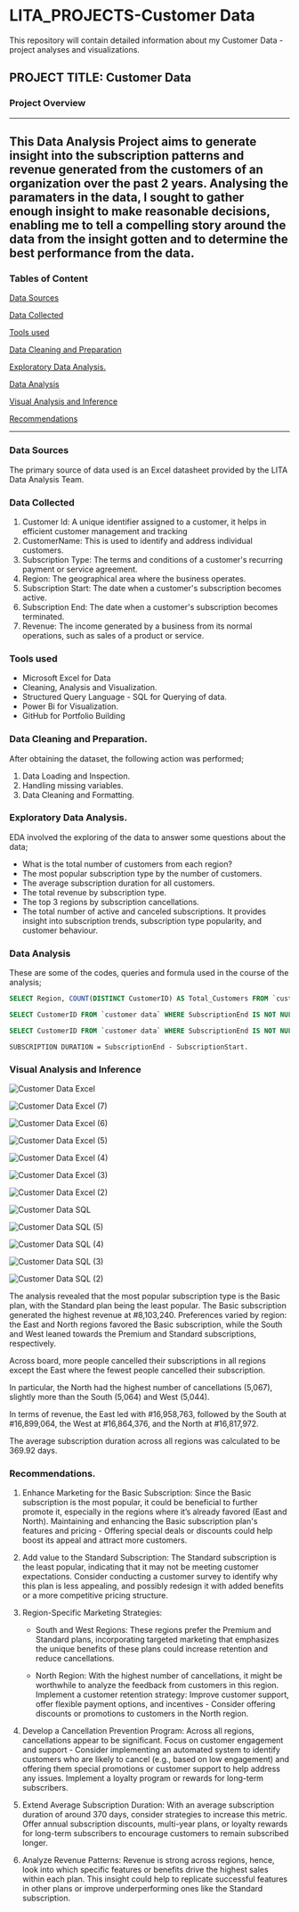 # LITA_PROJECTS-Customer Data

This repository will contain detailed information about my Customer Data -project analyses and visualizations.

## PROJECT TITLE: Customer Data

### Project Overview 
---
This Data Analysis Project aims to generate insight into the subscription patterns and revenue generated from the customers of an organization over the past 2 years. Analysing the paramaters in the data, I sought to gather enough insight to make reasonable decisions, enabling me to tell a compelling story around the data from the insight gotten and to determine the best performance from the data.
---
### Tables of Content
[Data Sources](#Data-Sources)

[Data Collected](#Data-Collected)

[Tools used](#Tools-used)

[Data Cleaning and Preparation](Data-Cleaning-and-Preparation)

[Exploratory Data Analysis.](Exploratory-Data-Analysis.)

[Data Analysis](Data-Analysis-Visual-Analysis-and-Inference)

[Visual Analysis and Inference](Visual-Analysis-and-Inference)

[Recommendations](Recommendations)

---

### Data Sources

The primary source of data used is an Excel datasheet provided by the LITA Data Analysis Team.

### Data Collected 

1. Customer Id: A unique identifier assigned to a customer, it helps in efficient customer management and tracking
2. CustomerName: This is used to identify and address individual customers.
3. Subscription Type: The terms and conditions of a customer's recurring payment or service agreement.
4. Region: The geographical area where the business operates.
5. Subscription Start: The date when a customer's subscription becomes active.
6. Subscription End:  The date when a customer's subscription becomes terminated.
7. Revenue: The income generated by a business from its normal operations, such as sales of a product or service.

### Tools used
- Microsoft Excel for Data
-  Cleaning, Analysis and Visualization.
- Structured Query Language - SQL for Querying of data.
- Power Bi for Visualization.
- GitHub for Portfolio Building

### Data Cleaning and Preparation.
After obtaining the dataset, the following action was performed;
1. Data Loading and Inspection.
2. Handling missing variables.
3. Data Cleaning and Formatting.

### Exploratory Data Analysis.
EDA involved the exploring of the data to answer some questions about the data;
- What is the total number of customers from each region?
- The most popular subscription type by the number of customers.
- The average subscription duration for all customers.
- The total revenue by subscription type.
- The top 3 regions by subscription cancellations.
- The total number of active and canceled subscriptions.
It provides insight into subscription trends, subscription type popularity, and customer behaviour.

### Data Analysis
These are some of the codes, queries and formula used in the course of the analysis;

```SQL
SELECT Region, COUNT(DISTINCT CustomerID) AS Total_Customers FROM `customer data` GROUP BY Region; 

SELECT CustomerID FROM `customer data` WHERE SubscriptionEnd IS NOT NULL AND DATEDIFF(SubscriptionEnd,SubscriptionStart) <= 180; 

SELECT CustomerID FROM `customer data` WHERE SubscriptionEnd IS NOT NULL AND DATEDIFF(SubscriptionEnd,SubscriptionStart) > 365;

```

```EXCEL
SUBSCRIPTION DURATION = SubscriptionEnd - SubscriptionStart.

```

### Visual Analysis and Inference


![Customer Data Excel](https://github.com/user-attachments/assets/830e2159-1f68-4cdb-b3b6-bedf05b91810)


![Customer Data Excel (7)](https://github.com/user-attachments/assets/ac3d784a-4cd3-4bc5-bc2c-30be004ae889)


![Customer Data Excel (6)](https://github.com/user-attachments/assets/61578f35-b222-47b9-818e-adbe6026d9e0)


![Customer Data Excel (5)](https://github.com/user-attachments/assets/3a1e1e3c-cb9b-4ebe-8ba9-85b8640e962f)


![Customer Data Excel (4)](https://github.com/user-attachments/assets/db0b6ba6-aca4-4da5-9eba-a7e8140fe7a1)


![Customer Data Excel (3)](https://github.com/user-attachments/assets/e6c778a6-1728-4fef-ad4d-903beae09124)


![Customer Data Excel (2)](https://github.com/user-attachments/assets/4511eb4b-ce34-455f-a970-a5a73f91562b)


![Customer Data SQL](https://github.com/user-attachments/assets/1ead5cad-01f3-4519-88fe-45ba9efe7b9f)


![Customer Data SQL (5)](https://github.com/user-attachments/assets/3092bfa5-e9ea-4a89-ad5f-9d3c6c4c052a)


![Customer Data SQL (4)](https://github.com/user-attachments/assets/922f4086-d51e-4866-bdb5-bd92e5efcf77)


![Customer Data SQL (3)](https://github.com/user-attachments/assets/dc9bae40-9ca3-4d31-98fe-fc43d71226dc)


![Customer Data SQL (2)](https://github.com/user-attachments/assets/07513478-4a37-4e0b-ba45-d423fd667303)


The analysis revealed that the most popular subscription type is the Basic plan, with the Standard plan being the least popular. 
The Basic subscription generated the highest revenue at #8,103,240. 
Preferences varied by region: the East and North regions favored the Basic subscription, 
while the South and West leaned towards the Premium and Standard subscriptions, respectively.

Across board, more people cancelled 
their subscriptions in all regions except the East where the fewest 
people cancelled their subscription.

In particular, the North had the highest number of cancellations (5,067), slightly more than the South (5,064) and West (5,044).

In terms of revenue, the East led with #16,958,763, followed by the South at #16,899,064, the West at #16,864,376, and the North at #16,817,972.

The average subscription duration across all regions was calculated to be 369.92 days. 


### Recommendations.

1. Enhance Marketing for the Basic Subscription: Since the Basic subscription is the most popular, it could be beneficial to further promote it, especially in the regions where it’s already favored (East and North). Maintaining and enhancing the Basic subscription plan's features and pricing - Offering special deals or discounts could help boost its appeal and attract more customers.

2. Add value to the Standard Subscription: The Standard subscription is the least popular, indicating that it may not be meeting customer expectations. Consider conducting a customer survey to identify why this plan is less appealing, and possibly redesign it with added benefits or a more competitive pricing structure.
  
3. Region-Specific Marketing Strategies:
   - South and West Regions: These regions prefer the Premium and Standard plans, incorporating targeted marketing that emphasizes the unique benefits of these plans could increase retention and reduce cancellations.

   - North Region: With the highest number of cancellations, it might be worthwhile to analyze the feedback from customers in this region. Implement a customer retention strategy: Improve customer support, offer flexible payment options, and incentives - Consider offering discounts or promotions to customers in the North region.
  
4. Develop a Cancellation Prevention Program: Across all regions, cancellations appear to be significant. Focus on customer engagement and support - Consider implementing an automated system to identify customers who are likely to cancel (e.g., based on low engagement) and offering them special promotions or customer support to help address any issues. Implement a loyalty program or rewards for long-term subscribers.

5. Extend Average Subscription Duration: With an average subscription duration of around 370 days, consider strategies to increase this metric. Offer annual subscription discounts, multi-year plans, or loyalty rewards for long-term subscribers to encourage customers to remain subscribed longer.

7. Analyze Revenue Patterns: Revenue is strong across regions, hence, look into which specific features or benefits drive the highest sales within each plan. This insight could help to replicate successful features in other plans or improve underperforming ones like the Standard subscription.
